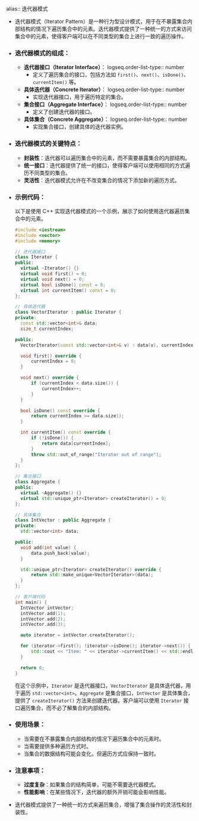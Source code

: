 alias:: 迭代器模式

- 迭代器模式（Iterator Pattern）是一种行为型设计模式，用于在不暴露集合内部结构的情况下遍历集合中的元素。迭代器模式提供了一种统一的方式来访问集合中的元素，使得客户端可以在不同类型的集合上进行一致的遍历操作。
- ### 迭代器模式的组成：
	- **迭代器接口（Iterator Interface）**：
	  logseq.order-list-type:: number
		- 定义了遍历集合的接口，包括方法如 `first()`、`next()`、`isDone()`、`currentItem()` 等。
	- **具体迭代器（Concrete Iterator）**：
	  logseq.order-list-type:: number
		- 实现迭代器接口，用于遍历特定的集合。
	- **集合接口（Aggregate Interface）**：
	  logseq.order-list-type:: number
		- 定义了创建迭代器的接口。
	- **具体集合（Concrete Aggregate）**：
	  logseq.order-list-type:: number
		- 实现集合接口，创建具体的迭代器实例。
- ### 迭代器模式的关键特点：
	- **封装性**：迭代器可以遍历集合中的元素，而不需要暴露集合的内部结构。
	- **统一接口**：迭代器提供了统一的接口，使得客户端可以使用相同的方式遍历不同类型的集合。
	- **灵活性**：迭代器模式允许在不改变集合的情况下添加新的遍历方式。
- ### 示例代码：
  以下是使用 C++ 实现迭代器模式的一个示例，展示了如何使用迭代器遍历集合中的元素。
  ```cpp
  #include <iostream>
  #include <vector>
  #include <memory>
  
  // 迭代器接口
  class Iterator {
  public:
    virtual ~Iterator() {}
    virtual void first() = 0;
    virtual void next() = 0;
    virtual bool isDone() const = 0;
    virtual int currentItem() const = 0;
  };
  
  // 具体迭代器
  class VectorIterator : public Iterator {
  private:
    const std::vector<int>& data;
    size_t currentIndex;
  
  public:
    VectorIterator(const std::vector<int>& v) : data(v), currentIndex(0) {}
  
    void first() override {
        currentIndex = 0;
    }
  
    void next() override {
        if (currentIndex < data.size()) {
            currentIndex++;
        }
    }
  
    bool isDone() const override {
        return currentIndex >= data.size();
    }
  
    int currentItem() const override {
        if (!isDone()) {
            return data[currentIndex];
        }
        throw std::out_of_range("Iterator out of range");
    }
  };
  
  // 集合接口
  class Aggregate {
  public:
    virtual ~Aggregate() {}
    virtual std::unique_ptr<Iterator> createIterator() = 0;
  };
  
  // 具体集合
  class IntVector : public Aggregate {
  private:
    std::vector<int> data;
  
  public:
    void add(int value) {
        data.push_back(value);
    }
  
    std::unique_ptr<Iterator> createIterator() override {
        return std::make_unique<VectorIterator>(data);
    }
  };
  
  // 客户端代码
  int main() {
    IntVector intVector;
    intVector.add(1);
    intVector.add(2);
    intVector.add(3);
  
    auto iterator = intVector.createIterator();
  
    for (iterator->first(); !iterator->isDone(); iterator->next()) {
        std::cout << "Item: " << iterator->currentItem() << std::endl;
    }
  
    return 0;
  }
  ```
  
  在这个示例中，`Iterator` 是迭代器接口，`VectorIterator` 是具体迭代器，用于遍历 `std::vector<int>`。`Aggregate` 是集合接口，`IntVector` 是具体集合，提供了 `createIterator()` 方法来创建迭代器。客户端可以使用 `Iterator` 接口遍历集合，而不必了解集合的内部结构。
- ### 使用场景：
	- 当需要在不暴露集合内部结构的情况下遍历集合中的元素时。
	- 当需要提供多种遍历方式时。
	- 当集合的数据结构可能会变化，但遍历方式应保持一致时。
- ### 注意事项：
	- **过度复杂**：如果集合的结构简单，可能不需要迭代器模式。
	- **性能影响**：在某些情况下，迭代器的额外开销可能会影响性能。
- 迭代器模式提供了一种统一的方式来遍历集合，增强了集合操作的灵活性和封装性。